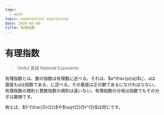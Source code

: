 ```yaml
---
tags:
  - math
topic: exponential expression
date: 2024-05-09
title: 有理指数
---
```


# 有理指数

> [!info] 英語
Rational Exponents

有理指数とは、数の指数は有理数に述べる。それは、$a^\frac{p}{q}$に、$a$は基底も$q$は指数である、に述べる。その基底は正の数であるになければらない。有理指数の規則と整数指数の規則は違いない。有理指数の分母は指数でもその分子は冪根です。

例えば、$5^{\frac{5}{2}}$や$\sqrt[2]{5}^{5}$は同じです。
